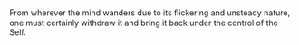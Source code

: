 From wherever the mind wanders due to its ﬂickering and unsteady nature, one must certainly withdraw it and bring it back under the control of the Self.